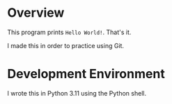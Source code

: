 # Overview

This program prints `Hello World!`. That's it.

I made this in order to practice using Git.


# Development Environment

I wrote this in Python 3.11 using the Python shell.